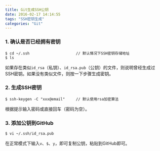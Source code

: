 ```yaml
---
title: Git生成SSH公钥
date: 2016-02-17 14:14:55
tags: "SSH密钥生成"
categories: "Git"
---
```


### 1. 确认是否已经拥有密钥

    $ cd ~/.ssh						// 默认情况下SSH密钥存储地址
	$ ls 

如果存在类似`id_rsa`（私钥）、`id_rsa.pub`（公钥）的文件，则说明曾经生成过SSH密钥。如果没有类似文件，则按一下步骤生成密钥。

### 2. 生成SSH密钥

	$ ssh-keygen -C "xxx@email"		// 默认使用rsa加密算法

根据提示输入密码或直接回车（密码为空）。

### 3. 添加公钥到GitHub

	$ vi ~/.ssh/id_rsa.pub

在正常模式下输入`v`、`$`、`y`，即可复制公钥，粘贴到GitHub即可。